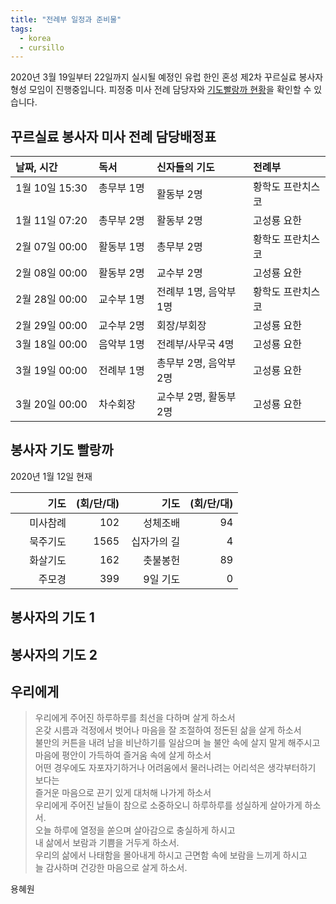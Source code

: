 ```yaml
---
title: "전례부 일정과 준비물"
tags:
  - korea
  - cursillo
---
```


2020년 3월 19일부터 22일까지 실시될 예정인 유럽 한인 혼성 제2차 꾸르실료 봉사자 형성 모임이 진행중입니다.
피정중 미사 전례 담당자와 [기도빨랑까 현황](#palanka)을 확인할 수 있습니다.

## 꾸르실료 봉사자 미사 전례 담당배정표

|날짜, 시간|독서|신자들의 기도&nbsp;| 전례부|
|:----------|:----------|:----------|:----------|
| 1월 10일 15:30 &nbsp;&nbsp;|총무부 1명 &nbsp;&nbsp;|활동부 2명 &nbsp;&nbsp;|황학도 프란치스코|
| 1월 11일 07:20 | 총무부 2명 |  활동부 2명  |고성룡 요한|
| 2월 07일 00:00 | 활동부 1명 |  총무부 2명  |황학도 프란치스코|
| 2월 08일 00:00 | 활동부 2명 |  교수부 2명  |고성룡 요한|
| 2월 28일 00:00 | 교수부 1명 |  전례부 1명, 음악부 1명  |황학도 프란치스코|
| 2월 29일 00:00 | 교수부 2명 |  회장/부회장  |고성룡 요한|
| 3월 18일 00:00 | 음악부 1명 |  전례부/사무국 4명  |고성룡 요한|
| 3월 19일 00:00 | 전례부 1명 |  총무부 2명, 음악부 2명 |고성룡 요한|
| 3월 20일 00:00 | 차수회장   |  교수부 2명, 활동부 2명 |고성룡 요한|

## <a name="palanka">봉사자 기도 빨랑까</a>

2020년 1월 12일 현재  

|&nbsp;&nbsp;&nbsp;&nbsp;&nbsp;&nbsp;&nbsp;&nbsp;&nbsp;&nbsp;&nbsp;&nbsp;기도| (회/단/대)|&nbsp;&nbsp;&nbsp;&nbsp;&nbsp;&nbsp;&nbsp;&nbsp;&nbsp;&nbsp;&nbsp;&nbsp;기도| (회/단/대)|
|----------:|----------:|----------:|----------:|
|미사참례|  102|성체조배|    94|
|묵주기도| 1565|십자가의 길|  4|
|화살기도|  162|촛불봉헌|    89|
|주모경|    399|9일 기도|     0|

## 봉사자의 기도 1

## 봉사자의 기도 2

## 우리에게

> 우리에게 주어진 하루하루를 최선을 다하며 살게 하소서  
> 온갖 시름과 걱정에서 벗어나 마음을 잘 조절하여 정돈된 삶을 살게 하소서  
> 불만의 커튼을 내려 남을 비난하기를 일삼으며 늘 불안 속에 살지 말게 해주시고  
> 마음에 평안이 가득하여 즐거움 속에 살게 하소서  
> 어떤 경우에도 자포자기하거나 어려움에서 물러나려는 어리석은 생각부터하기 보다는  
> 즐거운 마음으로 끈기 있게 대처해 나가게 하소서  
> 우리에게 주어진 날들이 참으로 소중하오니 하루하루를 성실하게 살아가게 하소서.  
> 오늘 하루에 열정을 쏟으며 살아감으로 충실하게 하시고  
> 내 삶에서 보람과 기쁨을 거두게 하소서.  
> 우리의 삶에서 나태함을 몰아내게 하시고 근면함 속에 보람을 느끼게 하시고  
> 늘 감사하며 건강한 마음으로 살게 하소서.

용혜원
